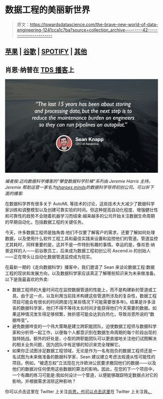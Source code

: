 # 数据工程的美丽新世界

> 原文：<https://towardsdatascience.com/the-brave-new-world-of-data-engineering-1241cca1c7ba?source=collection_archive---------42----------------------->

## [苹果](https://podcasts.apple.com/ca/podcast/towards-data-science/id1470952338?mt=2) | [谷歌](https://www.google.com/podcasts?feed=aHR0cHM6Ly9hbmNob3IuZm0vcy8zNmI0ODQ0L3BvZGNhc3QvcnNz) | [SPOTIFY](https://open.spotify.com/show/63diy2DtpHzQfeNVxAPZgU) | [其他](https://anchor.fm/towardsdatascience)

## 肖恩·纳普在 [TDS 播客](https://towardsdatascience.com/podcast/home)上

![](img/3173645200bd18c0fe9209f080773c42.png)

*编者按:迈向数据科学播客的“攀登数据科学阶梯”系列由 Jeremie Harris 主持。Jeremie 帮助运营一家名为*[*sharpes minds*](http://sharpestminds.com)*的数据科学导师初创公司。可以听下面的播客:*

在数据科学界有很多关于 AutoML 等技术的讨论，这些技术大大减少了数据科学家训练和调整模型以及创建可靠实验的时间。但这种提高自动化程度、增强健壮性和可靠性的趋势不会随着机器学习而结束:越来越多的公司开始关注数据生命周期的早期自动化，包括数据工程的关键任务。

今天，许多数据工程师是独角兽:他们不仅要了解客户的需求，还要了解如何处理数据，以及使用什么软件工程工具和最佳实践来设置和监控他们的管道。管道监控尤其耗时，同样重要的是，这并不是一件特别有趣的事情。幸运的是，像肖恩·纳普这样的人——前谷歌员工，后来成为数据工程初创公司 Ascend.io 的创始人——正在带头让自动化数据管道监控成为现实。

在最新一期的《走向数据科学》播客中，我们邀请了 Sean 来谈论数据工程:数据工程的现状和发展方向，以及数据科学家应该真正了解哪些知识来为未来做准备。以下是我最喜欢的外卖:

*   数据工程师的大量时间花在监控数据管道的性能上，而不是构建新的管道或工具。由于这一点，以及利用当前技术构建这些管道所涉及的复杂性，数据工程项目可能会有很长的时间跨度(在某些情况下可能需要很多年)。结果是许多沮丧的数据科学家，他们不得不等待太长时间才能获得他们今天需要的数据。如果这种情况发生得足够频繁，挫折感可能会达到白热化，导致肖恩所说的“数据哗变”。
*   避免数据哗变的一个伟大策略是建立跨职能团队，迫使数据工程师与数据科学家和分析师一起工作，以便每个人都意识到在数据生命周期的每个阶段出现的独特挑战。额外的好处是，小型的跨职能团队可以更直接地关注他们试图解决的相关业务问题，因为团队中有足够的知识来完全理解它。
*   如果你正试图涉足数据工程领域，无论是作为一名有抱负的数据工程师还是一名试图为未来做准备的数据科学家，Sean 建议建立考虑法规遵从性可能性的项目。例如，“被遗忘权”立法现在允许欧洲公民要求撤回他们的数据——以及他们的数据对任何使用这些数据的算法的影响。因此，在您的下一个项目中，一个有趣的练习可能是:我如何设计一个管道，以便能够跟踪特定数据点对它的影响，并根据需求消除这种影响？

你可以点击这里在 Twitter 上关注[肖恩，也可以点击这里](https://twitter.com/seanknapp)在 Twitter 上关注我[。](https://twitter.com/jeremiecharris)
